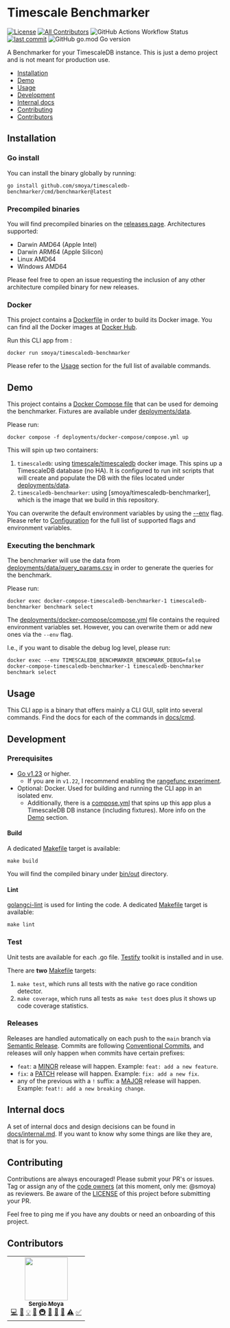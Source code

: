 # Timescale Benchmarker

[![License](https://img.shields.io/github/license/smoya/timescaledb-benchmarker)](https://github.com/smoya/timescaledb-benchmarker/blob/master/LICENSE)
[![All Contributors](https://img.shields.io/badge/all_contributors-1-orange.svg?style=flat-square)](#contributors-)
![GitHub Actions Workflow Status](https://img.shields.io/github/actions/workflow/status/smoya/timescaledb-benchmarker/.github%2Fworkflows%2Frelease.yml)
[![last commit](https://img.shields.io/github/last-commit/smoya/timescaledb-benchmarker)](https://github.com/smoya/timescaledb-benchmarker/commits/master)
![GitHub go.mod Go version](https://img.shields.io/github/go-mod/go-version/smoya/timescaledb-benchmarker)

A Benchmarker for your TimescaleDB instance. This is just a demo project and is not meant for production use.

- [Installation](#installation)
- [Demo](#demo)
- [Usage](#usage)
- [Development](#development)
- [Internal docs](#internal-docs)
- [Contributing](#contributing)
- [Contributors](#contributors)

## Installation

### Go install
You can install the binary globally by running:

```shell
go install github.com/smoya/timescaledb-benchmarker/cmd/benchmarker@latest
```

### Precompiled binaries
You will find precompiled binaries on the [releases page](https://github.com/smoya/timescaledb-benchmarker/releases/). Architectures supported:

- Darwin AMD64 (Apple Intel)
- Darwin ARM64 (Apple Silicon)
- Linux AMD64
- Windows AMD64

Please feel free to open an issue requesting the inclusion of any other architecture compiled binary for new releases.

### Docker
This project contains a [Dockerfile](Dockerfile) in order to build its Docker image. 
You can find all the Docker images at [Docker Hub](https://hub.docker.com/repository/docker/smoya/timescaledb-benchmarker).

Run this CLI app from : 
```shell
docker run smoya/timescaledb-benchmarker
```

Please refer to the [Usage](#usage) section for the full list of available commands.

## Demo
This project contains a [Docker Compose file](deployments/docker-compose/compose.yml) that can be used for demoing the benchmarker. Fixtures are available under [deployments/data](deployments/data). 

Please run:
```shell
docker compose -f deployments/docker-compose/compose.yml up
```

This will spin up two containers:
1. `timescaledb`: using [timescale/timescaledb](https://hub.docker.com/r/timescale/timescaledb) docker image. This spins up a TimescaleDB database (no HA). It is configured to run init scripts that will create and populate the DB with the files located under [deployments/data](deployments/data).
2. `timescaledb-benchmarker`: using [smoya/timescaledb-benchmarker], which is the image that we build in this repository.

You can overwrite the default environment variables by using the [--env](https://docs.docker.com/compose/environment-variables/set-environment-variables/#set-environment-variables-with-docker-compose-run---env) flag. Please refer to [Configuration](#configuration) for the full list of supported flags and environment variables.

### Executing the benchmark
The benchmarker will use the data from [deployments/data/query_params.csv](deployments/data/query_params.csv) in order to generate the queries for the benchmark.

Please run: 
```shell
docker exec docker-compose-timescaledb-benchmarker-1 timescaledb-benchmarker benchmark select
```

The [deployments/docker-compose/compose.yml](deployments/docker-compose/compose.yml) file contains the required environment variables set. However, you can overwrite them or add new ones via the `--env` flag.

I.e., if you want to disable the debug log level, please run:
```shell
docker exec --env TIMESCALEDB_BENCHMARKER_BENCHMARK_DEBUG=false docker-compose-timescaledb-benchmarker-1 timescaledb-benchmarker benchmark select
```

## Usage
This CLI app is a binary that offers mainly a CLI GUI, split into several commands.
Find the docs for each of the commands in [docs/cmd](docs/cmd).

## Development

### Prerequisites
- [Go v1.23](https://go.dev/dl/) or higher. 
  - If you are in `v1.22`,  I recommend enabling the [rangefunc experiment](https://go.dev/wiki/RangefuncExperiment).
- Optional: Docker. Used for building and running the CLI app in an isolated env.
  - Additionally, there is a [compose.yml](deployments/docker-compose/compose.yml) that spins up this app plus a TimescaleDB DB instance (including fixtures). More info on the [Demo](#demo) section.

#### Build
A dedicated [Makefile](Makefile) target is available:

```shell
make build
```

You will find the compiled binary under [bin/out](bin/out) directory.

#### Lint
[golangci-lint](https://golangci-lint.run/) is used for linting the code. A dedicated [Makefile](Makefile) target is available:

```shell
make lint
```

### Test
Unit tests are available for each .go file. [Testify](github.com/stretchr/testify) toolkit is installed and in use.

There are **two** [Makefile](Makefile) targets:

1. `make test`, which runs all tests with the native go race condition detector.
2. `make coverage`, which runs all tests as `make test` does plus it shows up code coverage statistics.

### Releases
Releases are handled automatically on each push to the `main` branch via [Semantic Release](https://semantic-release.gitbook.io/semantic-release).
Commits are following [Conventional Commits](https://www.conventionalcommits.org/), and releases will only happen when commits have certain prefixes:
- `feat`: a [MINOR](http://semver.org/#summary) release will happen. Example: `feat: add a new feature`.
- `fix`: a [PATCH](http://semver.org/#summary) release will happen. Example: `fix: add a new fix`.
- any of the previous with a `!` suffix: a [MAJOR](http://semver.org/#summary) release will happen. Example: `feat!: add a new breaking change`.

## Internal docs
A set of internal docs and design decisions can be found in [docs/internal.md](docs/internal.md). If you want to know why some things are like they are, that is for you.

## Contributing
Contributions are always encouraged! Please submit your PR's or issues. Tag or assign any of the [code owners](CODEOWNERS) (at this moment, only me: @smoya) as reviewers.
Be aware of the [LICENSE](LICENSE) of this project before submitting your PR.

Feel free to ping me if you have any doubts or need an onboarding of this project.

## Contributors
<!-- ALL-CONTRIBUTORS-LIST:START - Do not remove or modify this section -->
<!-- prettier-ignore-start -->
<!-- markdownlint-disable -->
<table>
  <tr>
    <td align="center"><a href="https://smoya.dev/"><img src="https://avatars.githubusercontent.com/u/1083296?v=4?s=100" width="100px;" alt=""/><br /><sub><b>Sergio Moya</b></sub></a><br /><a href="https://github.com/smoya/timescaledb-benchmarker/commits?author=smoya" title="Code">💻</a> <a href="https://github.com/smoya/timescaledb-benchmarker/commits?author=smoya" title="Documentation">📖</a> <a href="#example-smoya" title="Examples">💡</a> <a href="#ideas-smoya" title="Ideas, Planning, & Feedback">🤔</a> <a href="#infra-smoya" title="Infrastructure (Hosting, Build-Tools, etc)">🚇</a> <a href="#maintenance-smoya" title="Maintenance">🚧</a> <a href="#projectManagement-smoya" title="Project Management">📆</a> <a href="#research-smoya" title="Research">🔬</a> <a href="https://github.com/smoya/timescaledb-benchmarker/commits?author=smoya" title="Tests">⚠️</a> <a href="#tutorial-smoya" title="Tutorials">✅</a></td>
  </tr>
</table>

<!-- markdownlint-restore -->
<!-- prettier-ignore-end -->

<!-- ALL-CONTRIBUTORS-LIST:END -->
<!-- prettier-ignore-start -->
<!-- markdownlint-disable -->

<!-- markdownlint-restore -->
<!-- prettier-ignore-end -->

<!-- ALL-CONTRIBUTORS-LIST:END -->